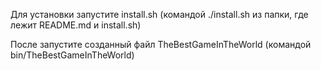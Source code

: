 Для установки запустите install.sh
(командой ./install.sh из папки, где лежит README.md и install.sh)

После запустите созданный файл TheBestGameInTheWorld
(командой bin/TheBestGameInTheWorld)

